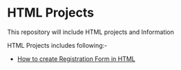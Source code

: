 # HTML Projects

This repository will include HTML projects and Information

HTML Projects includes following:-

 +  [How to create Registration Form in HTML](https://github.com/monika200/HTML/tree/master/How%20to%20Create%20Registration%20Form%20in%20HTML)
